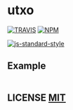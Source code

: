 # utxo

[![TRAVIS](https://secure.travis-ci.org/dcousens/utxo.png)](http://travis-ci.org/dcousens/utxo)
[![NPM](http://img.shields.io/npm/v/utxo.svg)](https://www.npmjs.org/package/utxo)

[![js-standard-style](https://cdn.rawgit.com/feross/standard/master/badge.svg)](https://github.com/feross/standard)



## Example

``` javascript
```

## LICENSE [MIT](LICENSE)
